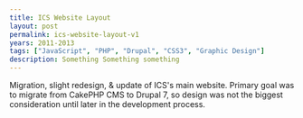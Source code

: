 ```yaml
---
title: ICS Website Layout
layout: post
permalink: ics-website-layout-v1
years: 2011-2013
tags: ["JavaScript", "PHP", "Drupal", "CSS3", "Graphic Design"]
description: Something Something something
---
```


Migration, slight redesign, & update of ICS's main website. Primary goal was to migrate from CakePHP CMS to Drupal 7, so design was not the biggest consideration until later in the development process.

